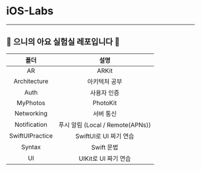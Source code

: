 # iOS-Labs
---------------
## 👻 으니의 아요 실험실 레포입니다 🧪

| 폴더 |   설명   |
| :--: | :----------: |
| AR | ARKit |
| Architecture | 아키텍처 공부 |
| Auth | 사용자 인증 |
| MyPhotos | PhotoKit |
| Networking | 서버 통신 |
| Notification | 푸시 알림 (Local / Remote(APNs)) |
| SwiftUIPractice | SwiftUI로 UI 짜기 연습 |
| Syntax | Swift 문법 |
| UI | UIKit로 UI 짜기 연습 |
